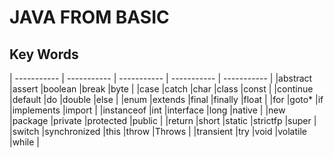 # JAVA FROM BASIC

## Key Words

| ----------- | ----------- | ----------- | ----------- | ----------- |
|abstract     |assert       |boolean      |break        |byte         |
|case         |catch        |char         |class        |const        |
|continue     |default      |do           |double       |else         |
|enum         |extends      |final        |finally      |float        |
|for          |goto*        |if           |implements   |import       |
|instanceof   |int          |interface    |long         |native       |
|new          |package      |private      |protected    |public       |
|return       |short        |static       |strictfp     |super        |
|switch       |synchronized |this         |throw        |Throws       |
|transient    |try          |void         |volatile     |while        |
